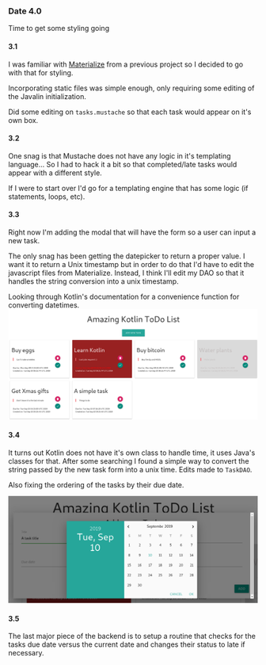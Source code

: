 ### Date 4.0
Time to get some styling going

#### 3.1
I was familiar with [Materialize](https://materializecss.com) from a previous project so I decided to go with that for styling.

Incorporating static files was simple enough, only requiring some editing of the Javalin initialization.

Did some editing on `tasks.mustache` so that each task would appear on it's own box.

#### 3.2
One snag is that Mustache does not have any logic in it's templating language... So I had to hack it a bit so that completed/late tasks would appear with a different style.

If I were to start over I'd go for a templating engine that has some logic (if statements, loops, etc).

#### 3.3
Right now I'm adding the modal that will have the form so a user can input a new task. 

The only snag has been getting the datepicker to return a proper value. I want it to return a Unix timestamp but in order to do that I'd have to edit the javascript files from Materialize. Instead, I think I'll edit my DAO so that it handles the string conversion into a unix timestamp.

Looking through Kotlin's documentation for a convenience function for converting datetimes.
![Starting to look like something](img/styled.png)


#### 3.4
It turns out Kotlin does not have it's own class to handle time, it uses Java's classes for that. After some searching I found a simple way to convert the string passed by the new task form into a unix time. Edits made to `TaskDAO`.

Also fixing the ordering of the tasks by their due date.

![Modal](img/modal.png)

#### 3.5
The last major piece of the backend is to setup a routine that checks for the tasks due date versus the current date and changes their status to late if necessary.

